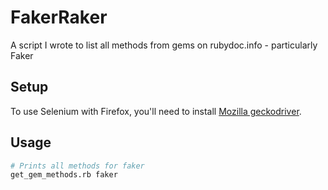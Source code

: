 # FakerRaker
A script I wrote to list all methods from gems on rubydoc.info - particularly Faker

## Setup
To use Selenium with Firefox, you'll need to install [Mozilla geckodriver](https://github.com/mozilla/geckodriver/releases).

## Usage
```sh
# Prints all methods for faker
get_gem_methods.rb faker  
```
